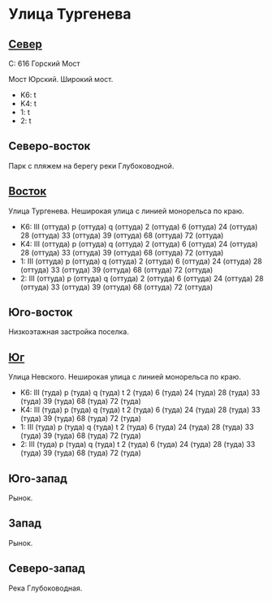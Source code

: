 # Улица Тургенева

## [Север](./385130.md)

С:  616     Горский Мост

Мост Юрский.
Широкий мост.

* K6:   t
* K4:   t
* 1:    t
* 2:    t

## Северо-восток

Парк с пляжем на берегу реки Глубоководной.

## [Восток](./390140.md)

Улица Тургенева.
Неширокая улица с линией монорельса по краю.

* K6:   III (оттуда)
        p (оттуда)  q (оттуда)
        2 (оттуда)  6 (оттуда)  24 (оттуда) 28 (оттуда) 33 (оттуда) 39 (оттуда) 68 (оттуда) 72 (оттуда)
* K4:   III (оттуда)
        p (оттуда)  q (оттуда)
        2 (оттуда)  6 (оттуда)  24 (оттуда) 28 (оттуда) 33 (оттуда) 39 (оттуда) 68 (оттуда) 72 (оттуда)
* 1:    III (оттуда)
        p (оттуда)  q (оттуда)
        2 (оттуда)  6 (оттуда)  24 (оттуда) 28 (оттуда) 33 (оттуда) 39 (оттуда) 68 (оттуда) 72 (оттуда)
* 2:    III (оттуда)
        p (оттуда)  q (оттуда)
        2 (оттуда)  6 (оттуда)  24 (оттуда) 28 (оттуда) 33 (оттуда) 39 (оттуда) 68 (оттуда) 72 (оттуда)

## Юго-восток

Низкоэтажная застройка поселка.

## [Юг](./385150.md)

Улица Невского.
Неширокая улица с линией монорельса по краю.

* K6:   III (туда)
        p (туда)    q (туда)    t
        2 (туда)    6 (туда)    24 (туда)   28 (туда)   33 (туда)   39 (туда)   68 (туда)   72 (туда)
* K4:   III (туда)
        p (туда)    q (туда)    t
        2 (туда)    6 (туда)    24 (туда)   28 (туда)   33 (туда)   39 (туда)   68 (туда)   72 (туда)
* 1:    III (туда)
        p (туда)    q (туда)    t
        2 (туда)    6 (туда)    24 (туда)   28 (туда)   33 (туда)   39 (туда)   68 (туда)   72 (туда)
* 2:    III (туда)
        p (туда)    q (туда)    t
        2 (туда)    6 (туда)    24 (туда)   28 (туда)   33 (туда)   39 (туда)   68 (туда)   72 (туда)

## Юго-запад

Рынок.

## Запад

Рынок.

## Северо-запад

Река Глубоководная.
